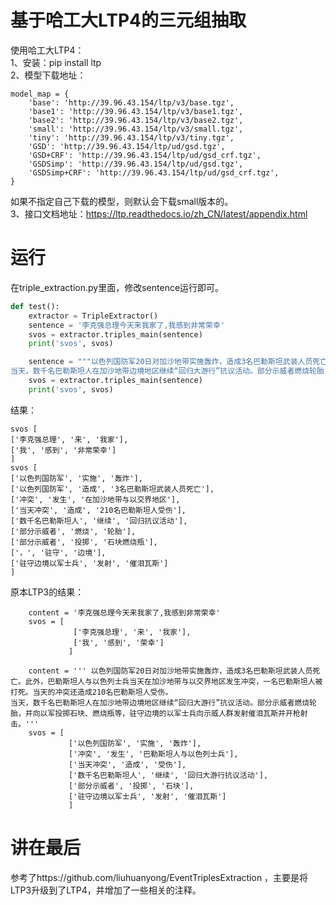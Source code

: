 # 基于哈工大LTP4的三元组抽取
使用哈工大LTP4：<br>
1、安装：pip install ltp<br>
2、模型下载地址：<br>
```
model_map = {
    'base': 'http://39.96.43.154/ltp/v3/base.tgz',
    'base1': 'http://39.96.43.154/ltp/v3/base1.tgz',
    'base2': 'http://39.96.43.154/ltp/v3/base2.tgz',
    'small': 'http://39.96.43.154/ltp/v3/small.tgz',
    'tiny': 'http://39.96.43.154/ltp/v3/tiny.tgz',
    'GSD': 'http://39.96.43.154/ltp/ud/gsd.tgz',
    'GSD+CRF': 'http://39.96.43.154/ltp/ud/gsd_crf.tgz',
    'GSDSimp': 'http://39.96.43.154/ltp/ud/gsd.tgz',
    'GSDSimp+CRF': 'http://39.96.43.154/ltp/ud/gsd_crf.tgz',
}
```
如果不指定自己下载的模型，则默认会下载small版本的。<br>
3、接口文档地址：https://ltp.readthedocs.io/zh_CN/latest/appendix.html<br>

# 运行
在triple_extraction.py里面，修改sentence运行即可。
```python
def test():
    extractor = TripleExtractor()
    sentence = '李克强总理今天来我家了,我感到非常荣幸'
    svos = extractor.triples_main(sentence)
    print('svos', svos)

    sentence = """以色列国防军20日对加沙地带实施轰炸，造成3名巴勒斯坦武装人员死亡。此外，巴勒斯坦人与以色列士兵当天在加沙地带与以交界地区发生冲突，一名巴勒斯坦人被打死。当天的冲突还造成210名巴勒斯坦人受伤。
当天，数千名巴勒斯坦人在加沙地带边境地区继续“回归大游行”抗议活动。部分示威者燃烧轮胎，并向以军投掷石块、燃烧瓶等，驻守边境的以军士兵向示威人群发射催泪瓦斯并开枪射击。"""
    svos = extractor.triples_main(sentence)
    print('svos', svos)
```
结果：
```
svos [
['李克强总理', '来', '我家'], 
['我', '感到', '非常荣幸']
]
svos [
['以色列国防军', '实施', '轰炸'], 
['以色列国防军', '造成', '3名巴勒斯坦武装人员死亡'], 
['冲突', '发生', '在加沙地带与以交界地区'], 
['当天冲突', '造成', '210名巴勒斯坦人受伤'], 
['数千名巴勒斯坦人', '继续', '回归抗议活动'], 
['部分示威者', '燃烧', '轮胎'], 
['部分示威者', '投掷', '石块燃烧瓶'], 
['，', '驻守', '边境'], 
['驻守边境以军士兵', '发射', '催泪瓦斯']
]

```
原本LTP3的结果：
```
    content = '李克强总理今天来我家了,我感到非常荣幸'
    svos = [
              ['李克强总理', '来', '我家'],
              ['我', '感到', '荣幸']
             ]

    content = ''' 以色列国防军20日对加沙地带实施轰炸，造成3名巴勒斯坦武装人员死亡。此外，巴勒斯坦人与以色列士兵当天在加沙地带与以交界地区发生冲突，一名巴勒斯坦人被打死。当天的冲突还造成210名巴勒斯坦人受伤。
当天，数千名巴勒斯坦人在加沙地带边境地区继续“回归大游行”抗议活动。部分示威者燃烧轮胎，并向以军投掷石块、燃烧瓶等，驻守边境的以军士兵向示威人群发射催泪瓦斯并开枪射击。'''
    svos = [
             ['以色列国防军', '实施', '轰炸'],
             ['冲突', '发生', '巴勒斯坦人与以色列士兵'],
             ['当天冲突', '造成', '受伤'],
             ['数千名巴勒斯坦人', '继续', '回归大游行抗议活动'],
             ['部分示威者', '投掷', '石块'],
             ['驻守边境以军士兵', '发射', '催泪瓦斯']
             ]
```
# 讲在最后
参考了https://github.com/liuhuanyong/EventTriplesExtraction ，主要是将LTP3升级到了LTP4，并增加了一些相关的注释。